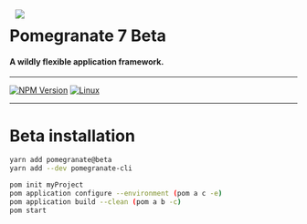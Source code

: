 <img align="left" style="padding:10px" src="http://pomegranate.io/img/pomegranate_100.png" >

# Pomegranate 7 Beta

#### A wildly flexible application framework.

***
[![NPM Version][npm-image]][npm-url]
[![Linux][travis-image]][travis-url]
***

# Beta installation

```bash
yarn add pomegranate@beta
yarn add --dev pomegranate-cli

pom init myProject
pom application configure --environment (pom a c -e)
pom application build --clean (pom a b -c)
pom start
```

[doc-url]: http://pomegranate.paperelectron.com
[npm-image]: https://img.shields.io/npm/v/pomegranate.svg
[npm-url]: https://www.npmjs.com/package/pomegranate
[travis-image]: https://travis-ci.org/Pomegranate/Pomegranate.svg?branch=master
[travis-url]: https://travis-ci.org/Pomegranate/Pomegranate

